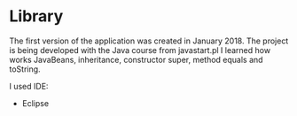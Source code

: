 # Library

The first version of the application was created in January 2018. The project is being developed with the Java course from javastart.pl
I learned how works JavaBeans, inheritance, constructor super, method equals and toString. 

I used IDE:
- Eclipse
